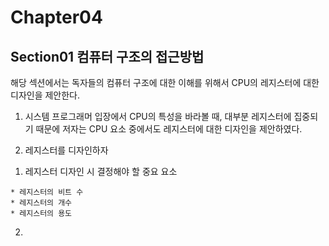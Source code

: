 # Chapter04
## Section01 컴퓨터 구조의 접근방법
해당 섹션에서는 독자들의 컴퓨터 구조에 대한 이해를 위해서 CPU의 레지스터에 대한 디자인을 제안한다. 

1. 시스템 프로그래머 입장에서 CPU의 특성을 바라볼 때, 대부분 레지스터에 집중되기 때문에 저자는 CPU 요소 중에서도 레지스터에 대한 디자인을 제안하였다.

2. 레지스터를 디자인하자
  1) 레지스터 디자인 시 결정해야 할 중요 요소

    * 레지스터의 비트 수
    * 레지스터의 개수
    * 레지스터의 용도
  
  2) 
      
